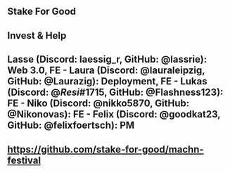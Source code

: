 ## Stake For Good

## Invest & Help

## 

## Lasse (Discord: laessig_r, GitHub: @lassrie): Web 3.0, FE - Laura (Discord: @lauraleipzig, GitHub: @Laurazig): Deployment, FE - Lukas (Discord: @_Resi_#1715, GitHub: @Flashness123): FE - Niko (Discord: @nikko5870, GitHub: @Nikonovas): FE - Felix (Discord: @goodkat23, GitHub: @felixfoertsch): PM

## https://github.com/stake-for-good/machn-festival

##

##

##
